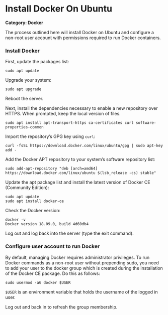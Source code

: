 # Install Docker On Ubuntu

__Category: Docker__

The process outlined here will install Docker on Ubuntu and configure a non-root user account with permissions required to run Docker containers.

### Install Docker

First, update the packages list: 

```shell
sudo apt update
```

Upgrade your system:

```shell
sudo apt upgrade
```

Reboot the server.

Next, install the dependencies necessary to enable a new repository over HTTPS. When prompted, keep the local version of files.

```shell
sudo apt install apt-transport-https ca-certificates curl software-properties-common
```

Import the repository’s GPG key using `curl`:

```shell
curl -fsSL https://download.docker.com/linux/ubuntu/gpg | sudo apt-key add -
```

Add the Docker APT repository to your system’s software repository list:

```shell
sudo add-apt-repository "deb [arch=amd64] https://download.docker.com/linux/ubuntu $(lsb_release -cs) stable"
```

Update the apt package list and install the latest version of Docker CE (Community Edition):

```shell
sudo apt update
sudo apt install docker-ce
```

Check the Docker version:

```shell
docker -v
Docker version 18.09.0, build 4d60db4
```

Log out and log back into the server (type the exit command).

### Configure user account to run Docker

By default, managing Docker requires administrator privileges. To run Docker commands as a non-root user without prepending sudo, you need to add your user to the docker group which is created during the installation of the Docker CE package. Do this as follows:

```shell
sudo usermod -aG docker $USER
```

`$USER` is an environment variable that holds the username of the logged in user.

Log out and back in to refresh the group membership.
